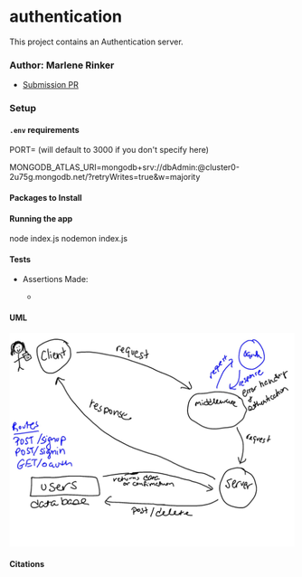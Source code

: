# authentication

This project contains an Authentication server.


### Author: Marlene Rinker

- [Submission PR](https://github.com/marlenerinker-401-advanced-javascript/auth-server/pull/1)
<!-- - [Tests Report](https://github.com/marlenerinker-401-advanced-javascript/api-server/actions) -->
<!-- - [Swagger Hub](https://app.swaggerhub.com/apis/marlene-rinker/api-server/0.1#/) -->
<!-- - [Heroku deployment](https://app-server-mr401.herokuapp.com/) -->



### Setup

#### `.env` requirements
PORT=<port> (will default to 3000 if you don't specify here)

MONGODB_ATLAS_URI=mongodb+srv://dbAdmin:<password>@cluster0-2u75g.mongodb.net/<database>?retryWrites=true&w=majority

#### Packages to Install
<!-- (see package.json)

dotenv
express
mongoose

For testing:
jest
cf-supergoose -->



#### Running the app
node index.js 
nodemon index.js


#### Tests
<!-- - Unit Tests: `npm test` (run from the `__tests__` folder to run all tests, multiple test files are in that folder) -->

- Assertions Made:

  - 



#### UML
![UML Diagram](auth-server-uml.jpg)

#### Citations


